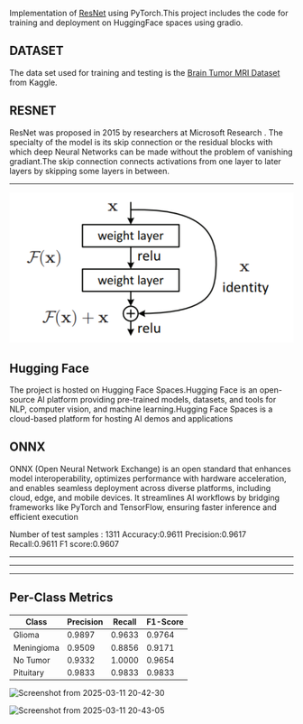 


Implementation of [ResNet](https://arxiv.org/pdf/1512.03385) using PyTorch.This project includes the code for training and deployment on HuggingFace spaces using gradio.

## DATASET 
The data set used for training and testing is the [Brain Tumor MRI Dataset](https://www.kaggle.com/datasets/masoudnickparvar/brain-tumor-mri-dataset) from Kaggle.


## RESNET
ResNet was proposed in  2015 by researchers at Microsoft Research . The specialty of the model is its skip connection  or the residual blocks with which deep Neural Networks can be made without the problem of vanishing gradiant.The skip connection connects activations from one layer to later layers by skipping some layers in between.
***

![alt text](assets/image.png)

## Hugging Face
The project is hosted on Hugging Face Spaces.Hugging Face is an open-source AI platform providing pre-trained models, datasets, and tools for NLP, computer vision, and machine learning.Hugging Face Spaces is a cloud-based platform for hosting AI demos and applications

## ONNX
ONNX (Open Neural Network Exchange) is an open standard that enhances model interoperability, optimizes performance with hardware acceleration, and enables seamless deployment across diverse platforms, including cloud, edge, and mobile devices. It streamlines AI workflows by bridging frameworks like PyTorch and TensorFlow, ensuring faster inference and efficient execution


Number of test samples : 1311
Accuracy:0.9611
Precision:0.9617
Recall:0.9611
F1 score:0.9607
***
***
***



## Per-Class Metrics

| Class      | Precision | Recall | F1-Score |
|------------|------------|------------|------------|
| Glioma      | 0.9897     | 0.9633  | 0.9764  |
| Meningioma  | 0.9509     | 0.8856  | 0.9171  |
| No Tumor    | 0.9332     | 1.0000  | 0.9654  |
| Pituitary   | 0.9833     | 0.9833  | 0.9833  |



![Screenshot from 2025-03-11 20-42-30](https://github.com/user-attachments/assets/3cceaa05-b652-4574-bdb4-a78db753c643)


![Screenshot from 2025-03-11 20-43-05](https://github.com/user-attachments/assets/d8eecde0-3c70-4679-b4f0-b6f8fbccbfd6)

